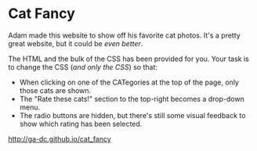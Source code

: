 # Cat Fancy

Adam made this website to show off his favorite cat photos. It's a pretty great website, but it could be *even better*.

The HTML and the bulk of the CSS has been provided for you. Your task is to change the CSS (*and only the CSS*) so that:

- When clicking on one of the CATegories at the top of the page, only those cats are shown.
- The "Rate these cats!" section to the top-right becomes a drop-down menu.
- The radio buttons are hidden, but there's still some visual feedback to show which rating has been selected.

http://ga-dc.github.io/cat_fancy

